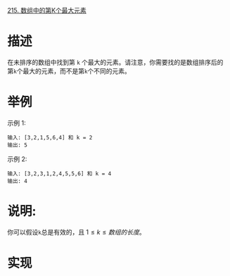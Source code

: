  [215. 数组中的第K个最大元素](https://leetcode-cn.com/problems/kth-largest-element-in-an-array/)

# 描述

在未排序的数组中找到第 `k` 个最大的元素。请注意，你需要找的是数组排序后的第` k `个最大的元素，而不是第` k `个不同的元素。

# 举例

示例 1:
```
输入: [3,2,1,5,6,4] 和 k = 2
输出: 5
```
示例 2:

```
输入: [3,2,3,1,2,4,5,5,6] 和 k = 4
输出: 4
```

# 说明:

你可以假设`k`总是有效的，且 $1 ≤ k ≤ 数组的长度$。

# 实现

